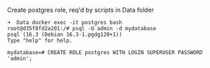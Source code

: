 
Create postgres role, req'd by scripts in Data folder
```
➜  Data docker exec -it postgres bash
root@d35f8fd2a201:/# psql -U admin -d mydatabase
psql (16.3 (Debian 16.3-1.pgdg120+1))
Type "help" for help.

mydatabase=# CREATE ROLE postgres WITH LOGIN SUPERUSER PASSWORD 'admin';
```
